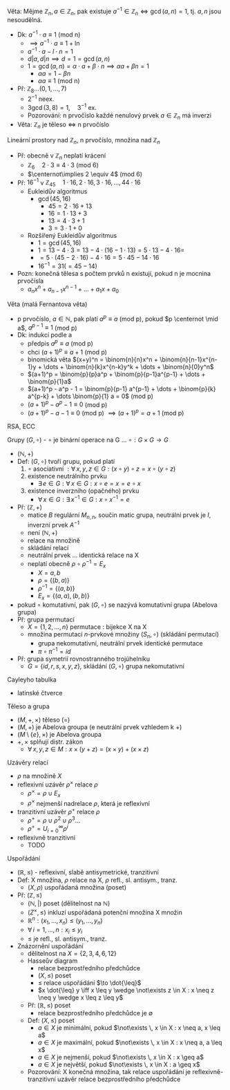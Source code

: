 
Věta: Mějme $\mathbb{Z}_{n}, a \in \mathbb{Z}_{n}$, pak existuje $a^{-1} \in \mathbb{Z}_{n} \iff \gcd(a, n) = 1$, tj. $a, n$ jsou nesoudělná.
- Dk: $a^{-1} \cdot a \equiv 1$ (mod n)
	- $\implies a^{-1} \cdot a \equiv 1 + \ln$
	- $a^{-1} \cdot a - l \cdot n = 1$
	- $d | a, d | n \implies d = 1 = \gcd(a, n)$
	- $1 = \gcd(a,n) = \alpha \cdot a + \beta \cdot n \implies \alpha a + \beta n = 1$
		- $\alpha a = 1 - \beta n$
		- $\alpha a \equiv 1$ (mod n)
- Př: $\mathbb{Z}_{8} \dots (0, 1, \dots, 7)$
	- $2^{-1}$ neex.
	- $3 \gcd(3, 8) = 1, \quad 3^{-1}$ ex.
	- Pozorování: n prvočíslo každé nenulový prvek $a \in \mathbb{Z}_{n}$ má inverzi
- Věta: $\mathbb{Z}_{n}$ je těleso $\iff$ n prvočíslo

Lineární prostory nad $\mathbb{Z}_{n}$, n prvočíslo, množina nad $\mathbb{Z}_{n}$
- Př: obecně v $\mathbb{Z}_{n}$ neplatí krácení
	- $\mathbb{Z}_{6} \quad 2 \cdot 3 \equiv 4 \cdot 3$ (mod 6)
	- $\centernot\implies 2 \equiv 4$ (mod 6)
- Př: $16^{-1}$ v $\mathbb{Z}_{45} \quad 1 \cdot 16, 2 \cdot 16, 3 \cdot 16, \dots, 44 \cdot 16$
	- Eukleidův algoritmus
		- $\gcd(45, 16)$
			- $45 = 2 \cdot 16 + 13$
			- $16 = 1 \cdot 13 + 3$
			- $13 = 4 \cdot 3 + 1$
			- $3 = 3 \cdot 1 + 0$
	- Rozšířený Eukleidův algoritmus
		- $1 = \gcd(45, 16)$
		- $1 = 13 - 4 \cdot 3 = 13 - 4 \cdot (16 - 1 \cdot 13) = 5 \cdot 13 - 4 \cdot 16 =$
		- $= 5 \cdot (45 - 2 \cdot 16) - 4 \cdot 16 = 5 \cdot 45 - 14 \cdot 16$
		- $16^{-1} = 31 (= 45 - 14)$
- Pozn: konečná tělesa s počtem prvků n existují, pokud n je mocnina prvočísla
	- $a_{n}x^n + a_{n-1}x^{n-1} + \dots + a_{1}x + a_{0}$

Věta (malá Fernantova věta)
- p prvočíslo, $a \in \mathbb{N}$, pak platí $a^p \equiv a$ (mod p), pokud $p \centernot \mid a$, $a^{p-1} \equiv 1$ (mod p)
- Dk: indukcí podle a
	- předpis $a^p \equiv a$ (mod p)
	- chci $(a+1)^p \equiv a+1$ (mod p)
	- binomická věta $(x+y)^n = \binom{n}{n}x^n + \binom{n}{n-1}x^{n-1}y + \dots + \binom{n}{k}x^{n-k}y^k + \dots + \binom{n}{0}y^n$
	- $(a+1)^p = \binom{p}{p}a^p + \binom{p}{p-1}a^{p-1} + \dots + \binom{p}{1}a$
	-  $(a+1)^p - a^p - 1 = \binom{p}{p-1} a^{p-1} + \dots + \binom{p}{k} a^{p-k} + \dots \binom{p}{1} a = 0$ (mod p)
	- $(a+1)^p - a^p - 1 \equiv 0$ (mod p)
	- $(a+1)^p - a - 1 \equiv 0$ (mod p) $\implies (a+1)^p = a+1$ (mod p)

RSA, ECC

Grupy $(G, \circ)$ - $\circ$ je binární operace na G ... $\circ : G \times G \to G$
- $(\mathbb{N}, +)$
- Def: $(G, \circ)$ tvoří grupu, pokud platí
	1) $\circ$ asociativní $: \forall \, x, y, z \in G : (x \circ y) \circ z = x \circ (y \circ z)$
	2) existence neutrálního prvku
		- $\exists \, e \in G : \forall \, x \in G : x \circ e = x = e \circ x$
	3) existence inverzního (opačného) prvku
		- $\forall \, x \in G : \exists \, x^{-1} \in G : x \circ x^{-1} = e$
- Př: $(\mathbb{Z}, +)$
	- matice $B$ regulární $M_{n,n}$, součin matic grupa, neutrální prvek je $I$, inverzní prvek $A^{-1}$
	- není $(\mathbb{N}, +)$
	- relace na množině
	- skládání relací
	- neutrální prvek ... identická relace na X
	- neplatí obecně $\rho \circ \rho^{-1} = E_{x}$
		- $X = {a, b}$
		- $\rho = \{(b,a)\}$
		- $\rho^{-1} = \{(a,b)\}$
		- $E_{x} = \{(a,a),(b,b)\}$
- pokud $\circ$ komutativní, pak $(G, \circ)$ se nazývá komutativní grupa (Abelova grupa)
- Př: grupa permutací
	- $X = \{ 1, 2, \dots, n \}$ permutace : bijekce X na X
	- množina permutací $n$-prvkové množiny $(S_{n}, \circ)$ (skládání permutací)
		- grupa nekomutativní, neutrální prvek identické permutace
		- $\pi \circ \pi^{-1} = id$
- Př: grupa symetrií rovnostranného trojúhelníku
	- $G = \{ id, r, s, x, y, z \}$, skládání $(G, \circ)$ grupa nekomutativní

Cayleyho tabulka
- latinské čtverce

Těleso a grupa
- $(M, +, \times)$ těleso (=)
- $(M, +)$ je Abelova groupa (e neutrální prvek vzhledem k +)
- $(M \setminus \{e\}, \times)$ je Abelova groupa
- $+, \times$ splňují distr. zákon
	- $\forall \, x, y, z \in M : x \times (y + z) = (x \times y) + (x \times z)$

Uzávěry relací
- $\rho$ na množině $X$
- reflexivní uzávěr $\rho^\times$ relace $\rho$
	- $\rho^\times = \rho \cup E_{x}$
	- $\rho^\times$ nejmenší nadrelace $\rho$, která je reflexivní
- tranzitivní uzávěr $\rho^+$ relace $\rho$
	- $\rho^+ = \rho \cup \rho^2 \cup \rho^3 \dots$
	- $\rho^+ = U^{\infty}_{i=0} \rho^i$
- reflexivně tranzitivní
	- TODO

Uspořádání
- $(\mathbb{R}, \leq)$ - reflexivní, slabě antisymetrické, tranzitivní
- Def: X množina, $\rho$ relace na X, $\rho$ refl., sl. antisym., tranz.
	- $(X, \rho)$ uspořádaná množina (poset)
- Př: $(\mathbb{Z}, \leq)$
	- $(\mathbb{N}, |)$ poset (dělitelnost na $\mathbb{N}$)
	- $(Z^\times, \leq)$ inkluzí uspořádaná potenční množina X množin
	- $\mathbb{R}^n : (x_{1}, \dots, x_{n}) \leq (y_{1}, \dots, y_{n})$
	- $\forall \, i = 1, \dots, n : x_{i} \leq y_{i}$
	- $\leq$ je refl., sl. antisym., tranz.
- Znázornění uspořádání
	- dělitelnost na $X = \{ 2, 3, 4, 6, 12 \}$
	- Hasseův diagram
		- relace bezprostředního předchůdce
		- $(X, \leq)$ poset
		- $\leq$  relace uspořádání $\to \dot{\leq}$
		- $x \dot{\leq} y \iff x \leq y \wedge \not\exists z \in X : x \neq z \neq y \wedge x \leq z \leq y$
	- Př: $(\mathbb{R}, \leq)$ poset
		- relace bezprostředního předchůdce je $\emptyset$
	- Def: $(X, \leq)$ poset
		- $a \in X$ je minimální, pokud $\not\exists \, x \in X : x \neq a, x \leq a$
		- $a \in X$ je maximální, pokud $\not\exists \, x \in X : x \neq a, a \leq x$
		- $a \in X$ je nejmenší, pokud $\not\exists \, x \in X : x \geq a$
		- $a \in X$ je největší, pokud $\not\exists \, x \in X : a \geq x$
	- Pozorování: X konečná množina, tak relace uspořádání je reflexivně-tranzitivní uzávěr relace bezprostředního předchůdce